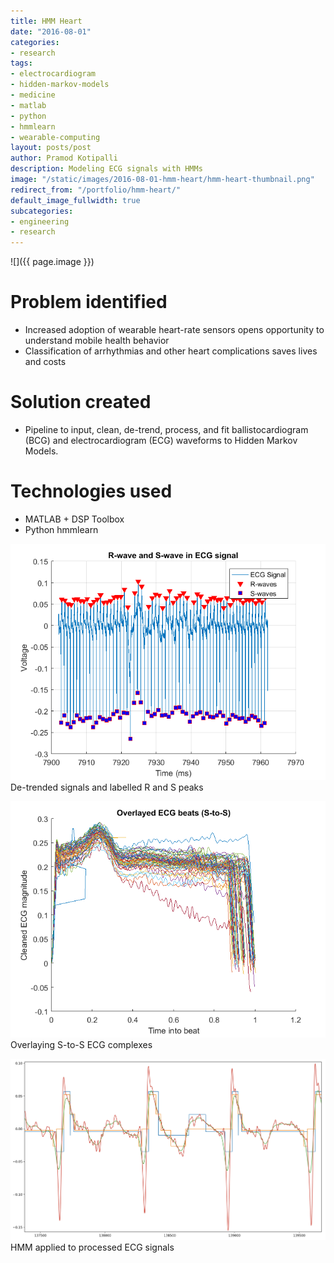 ```yaml
---
title: HMM Heart
date: "2016-08-01"
categories:
- research
tags:
- electrocardiogram
- hidden-markov-models
- medicine
- matlab
- python
- hmmlearn
- wearable-computing
layout: posts/post
author: Pramod Kotipalli
description: Modeling ECG signals with HMMs
image: "/static/images/2016-08-01-hmm-heart/hmm-heart-thumbnail.png"
redirect_from: "/portfolio/hmm-heart/"
default_image_fullwidth: true
subcategories:
- engineering
- research
---
```


![]({{ page.image }})

# Problem identified

- Increased adoption of wearable heart-rate sensors opens
  opportunity to understand mobile health behavior
- Classification of arrhythmias and other heart
  complications saves lives and costs

# Solution created

- Pipeline to input, clean, de-trend, process, and fit
  ballistocardiogram (BCG) and electrocardiogram (ECG)
  waveforms to Hidden Markov Models.

# Technologies used

- MATLAB + DSP Toolbox
- Python hmmlearn

![](/static/images/2016-08-01-hmm-heart/hmm-heart-detrended.png)
De-trended signals and labelled R and S peaks

![](/static/images/2016-08-01-hmm-heart/hmm-heart-overlayed.png)
Overlaying S-to-S ECG complexes

![](/static/images/2016-08-01-hmm-heart/hmm-heart-hmm-applied.png)
HMM applied to processed ECG signals
